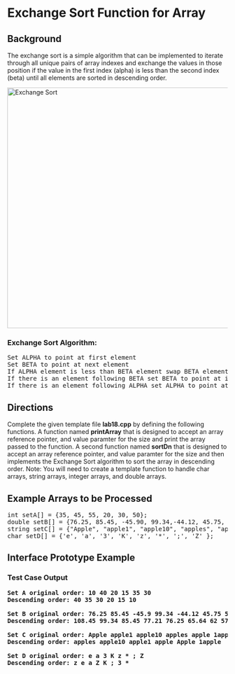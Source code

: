 # Exchange Sort Function for Array

## Background
The exchange sort is a simple algorithm that can be implemented to iterate through all unique pairs of array indexes and exchange the values in those position if the value 
in the first index (alpha) is less than the second index (beta) until all elements are sorted in descending order.

<img src="Sort.gif" alt="Exchange Sort" width="550">

### Exchange Sort Algorithm:
<pre>Set ALPHA to point at first element
Set BETA to point at next element
If ALPHA element is less than BETA element swap BETA element and ALPHA element
If there is an element following BETA set BETA to point at it and go to step 3; else continue
If there is an element following ALPHA set ALPHA to point at it and set BETA to point at next element then go to step 3; else stop</pre>

## Directions
Complete the given template file <b>lab18.cpp</b> by defining the following functions. A function named <b>printArray</b> that is designed to accept an array reference pointer, 
and value paramter for the size and print the array passed to the function. A second function named <b>sortDn</b> that is designed to accept an array reference pointer, 
and value paramter for the size and then implements the Exchange Sort algorithm to sort the array in descending order.  Note: You will need to create a template function to handle char arrays, string arrays, integer arrays, and double arrays. 

## Example Arrays to be Processed
<pre>int setA[] = {35, 45, 55, 20, 30, 50};
double setB[] = {76.25, 85.45, -45.90, 99.34,-44.12, 45.75, 57.77, 108.45, 65.64, 77.21, -24, 62};
string setC[] = {"Apple", "apple1", "apple10", "apples", "apple", "1apple"};
char setD[] = {'e', 'a', '3', 'K', 'z', '*', ';', 'Z' };</pre>

## Interface Prototype Example

### Test Case Output
<pre><b>Set A original order: 10 40 20 15 35 30 
Descending order: 40 35 30 20 15 10 

Set B original order: 76.25 85.45 -45.9 99.34 -44.12 45.75 57.77 108.45 65.64 77.21 -24 62 
Descending order: 108.45 99.34 85.45 77.21 76.25 65.64 62 57.77 45.75 -24 -44.12 -45.9 

Set C original order: Apple apple1 apple10 apples apple 1apple 
Descending order: apples apple10 apple1 apple Apple 1apple 

Set D original order: e a 3 K z * ; Z 
Descending order: z e a Z K ; 3 *</b></pre>




